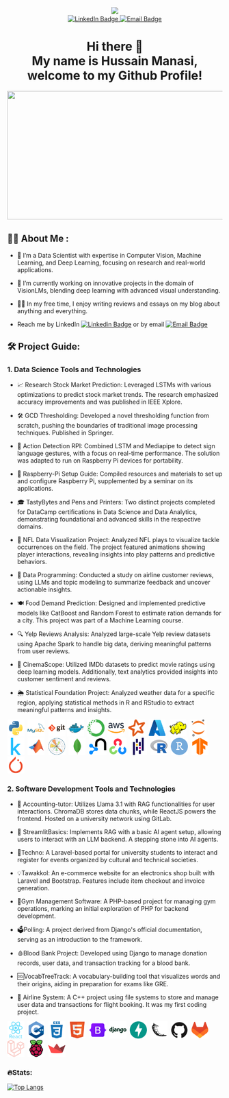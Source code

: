
<!--
**codesbyhussain/codesbyhussain** is a ✨ _special_ ✨ repository because its `README.md` (this file) appears on your GitHub profile.

Here are some ideas to get you started:
-->

<div id="header" align="center">
  <img src="https://media.giphy.com/media/M9gbBd9nbDrOTu1Mqx/giphy.gif" width="100"/>

<div id="badges">
  <a href="https://www.linkedin.com/in/hussain-manasi/">
    <img src="https://img.shields.io/badge/LinkedIn-blue?style=for-the-badge&logo=linkedin&logoColor=white" alt="LinkedIn Badge"/>
  </a>
  <a href="mailto:hussainjmanasi@gmail.com">
    <img src="https://img.shields.io/badge/Gmail-D14836?style=for-the-badge&logo=gmail&logoColor=white" alt="Email Badge"/>
  </a>
  </div>
<h1> Hi there 👋 <br/>
My name is Hussain Manasi, welcome to my Github Profile!</h1>
  </div>

<div align="center">
  <img src="https://media.giphy.com/media/dWesBcTLavkZuG35MI/giphy.gif" width="600" height="300"/>
</div>

## 🧑‍💻 About Me :

- 🔭 I’m a Data Scientist with expertise in Computer Vision, Machine Learning, and Deep Learning, focusing on research and real-world applications.

- 🌱 I’m currently working on innovative projects in the domain of VisionLMs, blending deep learning with advanced visual understanding.

- ✍🏽 In my free time, I enjoy writing reviews and essays on my blog about anything and everything.

- Reach me by LinkedIn [![Linkedin Badge](https://img.shields.io/badge/LinkedIn-blue?style=for-the-badge&logo=linkedin&logoColor=white)](https://www.linkedin.com/in/hussain-manasi/) or by email [![Email Badge](https://img.shields.io/badge/Gmail-D14836?style=for-the-badge&logo=gmail&logoColor=white)](mailto:hussainjmanasi@gmail.com)


## 🛠️ Project Guide:

### 1. Data Science Tools and Technologies

- 📈 Research Stock Market Prediction: Leveraged LSTMs with various optimizations to predict stock market trends. The research emphasized accuracy improvements and was published in IEEE Xplore.

- 🛠️ GCD Thresholding: Developed a novel thresholding function from scratch, pushing the boundaries of traditional image processing techniques. Published in Springer.

- 🤟 Action Detection RPI: Combined LSTM and Mediapipe to detect sign language gestures, with a focus on real-time performance. The solution was adapted to run on Raspberry Pi devices for portability.

- 🍓 Raspberry-Pi Setup Guide: Compiled resources and materials to set up and configure Raspberry Pi, supplemented by a seminar on its applications.

- 🎓 TastyBytes and Pens and Printers: Two distinct projects completed for DataCamp certifications in Data Science and Data Analytics, demonstrating foundational and advanced skills in the respective domains.

- 🏈 NFL Data Visualization Project: Analyzed NFL plays to visualize tackle occurrences on the field. The project featured animations showing player interactions, revealing insights into play patterns and predictive behaviors.

- 💬 Data Programming: Conducted a study on airline customer reviews, using LLMs and topic modeling to summarize feedback and uncover actionable insights.

- 🍽️ Food Demand Prediction: Designed and implemented predictive models like CatBoost and Random Forest to estimate ration demands for a city. This project was part of a Machine Learning course.

- 🔍 Yelp Reviews Analysis: Analyzed large-scale Yelp review datasets using Apache Spark to handle big data, deriving meaningful patterns from user reviews.

- 🎥 CinemaScope: Utilized IMDb datasets to predict movie ratings using deep learning models. Additionally, text analytics provided insights into customer sentiment and reviews.

- 🌦️ Statistical Foundation Project: Analyzed weather data for a specific region, applying statistical methods in R and RStudio to extract meaningful patterns and insights.
<div>
  <img src="https://github.com/devicons/devicon/blob/master/icons/python/python-original.svg" title="Python" alt="Python" width="40" height="40"/>&nbsp;
  <img src="https://github.com/devicons/devicon/blob/master/icons/mysql/mysql-original-wordmark.svg" title="MySQL"  alt="MySQL" width="40" height="40"/>&nbsp;
  <img src="https://github.com/devicons/devicon/blob/master/icons/git/git-original-wordmark.svg" title="Git" **alt="Git" width="40" height="40"/>
  <img src="https://github.com/devicons/devicon/blob/master/icons/docker/docker-original.svg" title="Docker"  alt="Docker" width="40" height="40"/>&nbsp;
  <img src="https://github.com/devicons/devicon/blob/master/icons/anaconda/anaconda-original.svg" title="Conda"  alt="Conda" width="40" height="40"/>&nbsp;
  <img src="https://github.com/devicons/devicon/blob/master/icons/amazonwebservices/amazonwebservices-original-wordmark.svg" title="AWS"  alt="AWS" width="40" height="40"/>&nbsp;
  <img src="https://github.com/devicons/devicon/blob/master/icons/apachespark/apachespark-original.svg" title="Spark"  alt="Spark" width="40" height="40"/>&nbsp;
  <img src="https://github.com/devicons/devicon/blob/master/icons/azure/azure-original.svg" title="Azure"  alt="Azure" width="40" height="40"/>&nbsp;
  <img src="https://github.com/devicons/devicon/blob/master/icons/hadoop/hadoop-original.svg" title="Hadoop"  alt="Hadoop" width="40" height="40"/>&nbsp;
  <img src="https://github.com/devicons/devicon/blob/master/icons/jupyter/jupyter-original.svg" title="Jupyter"  alt="Jupyter" width="40" height="40"/>&nbsp;
  <img src="https://github.com/devicons/devicon/blob/master/icons/kaggle/kaggle-original.svg" title="Kaggle"  alt="Kaggle" width="40" height="40"/>&nbsp;
  <img src="https://github.com/devicons/devicon/blob/master/icons/matlab/matlab-original.svg" title="Matlab"  alt="Matlab" width="40" height="40"/>&nbsp;
  <img src="https://github.com/devicons/devicon/blob/master/icons/matplotlib/matplotlib-original.svg" title="Matplotlib"  alt="Matplotlib" width="40" height="40"/>&nbsp;
  <img src="https://github.com/devicons/devicon/blob/master/icons/mongodb/mongodb-original.svg" title="Mongodb"  alt="Mongodb" width="40" height="40"/>&nbsp;
  <img src="https://github.com/devicons/devicon/blob/master/icons/neo4j/neo4j-original.svg" title="Neo4j"  alt="Neo4j" width="40" height="40"/>&nbsp;
  <img src="https://github.com/devicons/devicon/blob/master/icons/opencv/opencv-original.svg" title="OpenCV"  alt="OpenCV" width="40" height="40"/>&nbsp;
  <img src="https://github.com/devicons/devicon/blob/master/icons/pandas/pandas-original.svg" title="Pandas"  alt="Pandas" width="40" height="40"/>&nbsp;
  <img src="https://github.com/devicons/devicon/blob/master/icons/r/r-original.svg" title="R"  alt="R" width="40" height="40"/>&nbsp;
  <img src="https://github.com/devicons/devicon/blob/master/icons/rstudio/rstudio-original.svg" title="Rstudio"  alt="Rstudio" width="40" height="40"/>&nbsp;
  <img src="https://github.com/devicons/devicon/blob/master/icons/tensorflow/tensorflow-original.svg" title="Tensorflow"  alt="Tensorflow" width="40" height="40"/>&nbsp;
  <img src="https://github.com/devicons/devicon/blob/master/icons/pytorch/pytorch-original.svg" title="Torch"  alt="Torch" width="40" height="40"/>&nbsp;
</div>


### 2. Software Development Tools and Technologies

- 🧾 Accounting-tutor: Utilizes Llama 3.1 with RAG functionalities for user interactions. ChromaDB stores data chunks, while ReactJS powers the frontend. Hosted on a university network using GitLab.

- 📛 StreamlitBasics: Implements RAG with a basic AI agent setup, allowing users to interact with an LLM backend. A stepping stone into AI agents.

- 🔎Techno: A Laravel-based portal for university students to interact and register for events organized by cultural and technical societies.

- 💡Tawakkol: An e-commerce website for an electronics shop built with Laravel and Bootstrap. Features include item checkout and invoice generation.

- 💪Gym Management Software: A PHP-based project for managing gym operations, marking an initial exploration of PHP for backend development.

- 🗳️Polling: A project derived from Django's official documentation, serving as an introduction to the framework.

- 🩸Blood Bank Project: Developed using Django to manage donation records, user data, and transaction tracking for a blood bank.

- 🆒VocabTreeTrack: A vocabulary-building tool that visualizes words and their origins, aiding in preparation for exams like GRE.

- 🛫 Airline System: A C++ project using file systems to store and manage user data and transactions for flight booking. It was my first coding project.

<div>
  <img src="https://github.com/devicons/devicon/blob/master/icons/react/react-original-wordmark.svg" title="ReactJS" alt="ReactJS" width="40" height="40"/>&nbsp;
  <img src="https://github.com/devicons/devicon/blob/master/icons/cplusplus/cplusplus-original.svg" title="C++"  alt="C++" width="40" height="40"/>&nbsp;
  <img src="https://github.com/devicons/devicon/blob/master/icons/css3/css3-plain-wordmark.svg"  title="CSS3" alt="CSS" width="40" height="40"/>&nbsp;
  <img src="https://github.com/devicons/devicon/blob/master/icons/html5/html5-original.svg" title="HTML5" alt="HTML" width="40" height="40"/>&nbsp;
  <img src="https://github.com/devicons/devicon/blob/master/icons/bootstrap/bootstrap-original.svg" title="Bootstrap"  alt="Bootstrap" width="40" height="40"/>&nbsp;
  <img src="https://github.com/devicons/devicon/blob/master/icons/django/django-plain-wordmark.svg" title="Django"  alt="Django" width="40" height="40"/>&nbsp;
  <img src="https://github.com/devicons/devicon/blob/master/icons/fastapi/fastapi-original.svg" title="FastAPI"  alt="FastAPI" width="40" height="40"/>&nbsp;
  <img src="https://github.com/devicons/devicon/blob/master/icons/flask/flask-original.svg" title="Flask"  alt="Flask" width="40" height="40"/>&nbsp;
  <img src="https://github.com/devicons/devicon/blob/master/icons/github/github-original.svg" title="Github"  alt="Github" width="40" height="40"/>&nbsp;
  <img src="https://github.com/devicons/devicon/blob/master/icons/gitlab/gitlab-original.svg" title="Gitlab"  alt="Gitlab" width="40" height="40"/>&nbsp;
  <img src="https://github.com/devicons/devicon/blob/master/icons/laravel/laravel-line.svg" title="Laravel"  alt="Laravel" width="40" height="40"/>&nbsp;
  <img src="https://github.com/devicons/devicon/blob/master/icons/raspberrypi/raspberrypi-original.svg" title="Rpi"  alt="Rpi" width="40" height="40"/>&nbsp;
  <img src="https://github.com/devicons/devicon/blob/master/icons/streamlit/streamlit-original.svg" title="Streamlit"  alt="Streamlit" width="40" height="40"/>&nbsp;
  </div>

### 🔥Stats:

[![Top Langs](https://github-readme-stats.vercel.app/api/top-langs/?username=codesbyhussain&layout=compact&theme=vision-friendly-dark)](https://github.com/anuraghazra/github-readme-stats)
